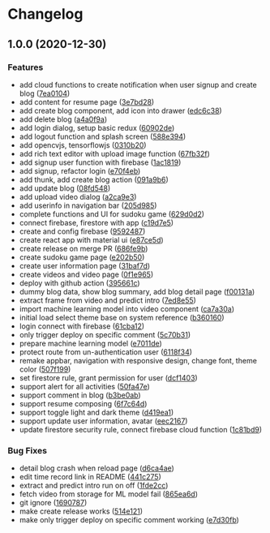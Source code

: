 # Changelog

## 1.0.0 (2020-12-30)


### Features

* add cloud functions to create notification when user signup and create blog ([7ea0104](https://www.github.com/hpkhanhloc/loc-hoang-webpage/commit/7ea0104522a3bc36d173d62d2b124bdc055c3942))
* add content for resume page ([3e7bd28](https://www.github.com/hpkhanhloc/loc-hoang-webpage/commit/3e7bd28ade557ea02240e3ec8a9b78951319b784))
* add create blog component, add icon into drawer ([edc6c38](https://www.github.com/hpkhanhloc/loc-hoang-webpage/commit/edc6c38d10b2001597ee2a0c34714014d9adee8f))
* add delete blog ([a4a0f9a](https://www.github.com/hpkhanhloc/loc-hoang-webpage/commit/a4a0f9ab2f476c8935fcec900a66b4e043dafd73))
* add login dialog, setup basic redux ([60902de](https://www.github.com/hpkhanhloc/loc-hoang-webpage/commit/60902dec6f0d61e9dc313126f81b52ee533b0af4))
* add logout function and splash screen ([588e394](https://www.github.com/hpkhanhloc/loc-hoang-webpage/commit/588e394002ef69a42518cd48f586a9ad5bd0b44a))
* add opencvjs, tensorflowjs ([0310b20](https://www.github.com/hpkhanhloc/loc-hoang-webpage/commit/0310b20af464fde15b121aefc6b732c87c1cd31b))
* add rich text editor with upload image function ([67fb32f](https://www.github.com/hpkhanhloc/loc-hoang-webpage/commit/67fb32f93a920d26a95b521f5c4ab99b938dc82b))
* add signup user function with firebase ([1ac1819](https://www.github.com/hpkhanhloc/loc-hoang-webpage/commit/1ac1819663c4206b2728d05ae99dc11614bcd086))
* add signup, refactor login ([e70f4eb](https://www.github.com/hpkhanhloc/loc-hoang-webpage/commit/e70f4ebdbc6120741ca13a9b6575a225463a38c0))
* add thunk, add create blog action ([091a9b6](https://www.github.com/hpkhanhloc/loc-hoang-webpage/commit/091a9b679afcd2a7a27c56465ad1aa7b04332844))
* add update blog ([08fd548](https://www.github.com/hpkhanhloc/loc-hoang-webpage/commit/08fd548b54ee5e3a7396dcf5c1b2ff6b3f002050))
* add upload video dialog ([a2ca9e3](https://www.github.com/hpkhanhloc/loc-hoang-webpage/commit/a2ca9e3363bd0e97339613e3fe116c4ee3ba1d0b))
* add userinfo in navigation bar ([205d985](https://www.github.com/hpkhanhloc/loc-hoang-webpage/commit/205d98526fb953b755c37947e6ea658b8e4c1d77))
* complete functions and UI for sudoku game ([629d0d2](https://www.github.com/hpkhanhloc/loc-hoang-webpage/commit/629d0d2210fe8a724bc246a24166ce9fb7411888))
* connect firebase, firestore with app ([c19d7e5](https://www.github.com/hpkhanhloc/loc-hoang-webpage/commit/c19d7e5b8090adc268569afe8a0c578af6f67223))
* create and config firebase ([9592487](https://www.github.com/hpkhanhloc/loc-hoang-webpage/commit/95924877251f3f2e2b4210e93323c2ff48989358))
* create react app with material ui ([e87ce5d](https://www.github.com/hpkhanhloc/loc-hoang-webpage/commit/e87ce5da7d8bf3d835fbf0c1eb08620ac0e06f4d))
* create release on merge PR ([686fe9b](https://www.github.com/hpkhanhloc/loc-hoang-webpage/commit/686fe9b066d616863e665f58b465cccec87dd4ef))
* create sudoku game page ([e202b50](https://www.github.com/hpkhanhloc/loc-hoang-webpage/commit/e202b50e8983f12077258841080a4b5bcecb2f82))
* create user information page ([31baf7d](https://www.github.com/hpkhanhloc/loc-hoang-webpage/commit/31baf7d1cf1ade3188dae1dd7d9a020e0f3b5af6))
* create videos and video page ([0f1e965](https://www.github.com/hpkhanhloc/loc-hoang-webpage/commit/0f1e965b5b799d49c1b20ce4e6c8be0878470e9b))
* deploy with github action ([395661c](https://www.github.com/hpkhanhloc/loc-hoang-webpage/commit/395661c1e433d5b13e66de9aaa736b4330ae7431))
* dummy blog data, show blog summary, add blog detail page ([f00131a](https://www.github.com/hpkhanhloc/loc-hoang-webpage/commit/f00131a4b45b2b56d41da820084e786f5426f620))
* extract frame from video and predict intro ([7ed8e55](https://www.github.com/hpkhanhloc/loc-hoang-webpage/commit/7ed8e5540b919aae2e573df65afbdb329204bbd0))
* import machine learning model into video component ([ca7a30a](https://www.github.com/hpkhanhloc/loc-hoang-webpage/commit/ca7a30aafb0abe0b917c4fbd60318247cb7e7e1a))
* initial load select theme base on system reference ([b360160](https://www.github.com/hpkhanhloc/loc-hoang-webpage/commit/b3601606c29855f189bb9260243999efe4a5ae68))
* login connect with firebase ([61cba12](https://www.github.com/hpkhanhloc/loc-hoang-webpage/commit/61cba1240af99e6a9a5249783469f8a511a9af0d))
* only trigger deploy on specific comment ([5c70b31](https://www.github.com/hpkhanhloc/loc-hoang-webpage/commit/5c70b316098ed1403a8a51ac8efba091c5c00e26))
* prepare machine learning model ([e7011de](https://www.github.com/hpkhanhloc/loc-hoang-webpage/commit/e7011de0516e65c3b53740f093205268c3ed51bf))
* protect route from un-authentication user ([6118f34](https://www.github.com/hpkhanhloc/loc-hoang-webpage/commit/6118f34476ede3aec9dfc4aa04d3ad6defa431df))
* remake appbar, navigation with responsive design, change font, theme color ([507f199](https://www.github.com/hpkhanhloc/loc-hoang-webpage/commit/507f1993c4ef4ef70e6701e669424011d5e5218d))
* set firestore rule, grant permission for user ([dcf1403](https://www.github.com/hpkhanhloc/loc-hoang-webpage/commit/dcf14037d1186321cbb4dbfd7f21ff27dd85d8ff))
* support alert for all activities ([50fa47e](https://www.github.com/hpkhanhloc/loc-hoang-webpage/commit/50fa47e66a30703b3a51b02635cd7bb5188a552a))
* support comment in blog ([b3be0ab](https://www.github.com/hpkhanhloc/loc-hoang-webpage/commit/b3be0abdc428675ff118c64a9c952433f8b5117b))
* support resume composing ([6f7c64d](https://www.github.com/hpkhanhloc/loc-hoang-webpage/commit/6f7c64dd53cfb910407bda8eac986f2117bc902a))
* support toggle light and dark theme ([d419ea1](https://www.github.com/hpkhanhloc/loc-hoang-webpage/commit/d419ea1d9feced0cb75d4e929223b8143ab0696f))
* support update user information, avatar ([eec2167](https://www.github.com/hpkhanhloc/loc-hoang-webpage/commit/eec2167749462ef9e39325728779ae3b19b42443))
* update firestore security rule, connect firebase cloud function ([1c81bd9](https://www.github.com/hpkhanhloc/loc-hoang-webpage/commit/1c81bd9a022c4a8e3f5e99e2335a0af4c49d624b))


### Bug Fixes

* detail blog crash when reload page ([d6ca4ae](https://www.github.com/hpkhanhloc/loc-hoang-webpage/commit/d6ca4aedea7b51139f78aeb2ae0d0d30344bffdc))
* edit time record link in README ([441c275](https://www.github.com/hpkhanhloc/loc-hoang-webpage/commit/441c2754a59a99c5b1b3d07b1c2e15017387b191))
* extract and predict intro run on off ([1fde2cc](https://www.github.com/hpkhanhloc/loc-hoang-webpage/commit/1fde2cc9ca8b3a189960b6bfa679437d797953cd))
* fetch video from storage for ML model fail ([865ea6d](https://www.github.com/hpkhanhloc/loc-hoang-webpage/commit/865ea6d382a6ca32a3b02762da626f648d49d71b))
* git ignore ([1690787](https://www.github.com/hpkhanhloc/loc-hoang-webpage/commit/1690787e6c0c9629c2b29a8f0f970c4ffa0aa0c6))
* make create release works ([514e121](https://www.github.com/hpkhanhloc/loc-hoang-webpage/commit/514e121cc26f89b2c2b42dd20a7e5c7e0bb41cc3))
* make only trigger deploy on specific comment working ([e7d30fb](https://www.github.com/hpkhanhloc/loc-hoang-webpage/commit/e7d30fb47addd42e8950b7a0c694b10d89b00cf3))
